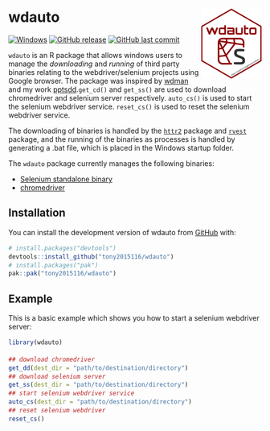 # wdauto <a href='https://tony2015116.github.io/wdauto/'><img src='man/figures/logo.svg'  width="120" align="right" />
<!--apple-touch-icon-120x120.png-->
<!-- <picture><source srcset="reference/figures/apple-touch-icon-120x120.png" media="(prefers-color-scheme: dark)"></picture> -->
<!-- badges: start -->
[![Windows](https://badgen.net/badge/icon/windows?icon=windows&label)](https://microsoft.com/windows/)
[![GitHub release](https://img.shields.io/github/release/Naereen/StrapDown.js.svg)](https://github.com/tony2015116/wdauto/releases)
[![GitHub last commit](https://img.shields.io/github/last-commit/tony2015116/wdauto)](#)
<!-- badges: end -->

`wdauto` is an R package that allows windows users to manage the *downloading* and *running* of third party binaries relating to the webdriver/selenium projects using Google browser. The package was inspired by [wdman](https://docs.ropensci.org/wdman/) and my work [pptsdd](https://tony2015116.github.io/pptsdd/).`get_cd()` and `get_ss()` are used to download chromedriver and selenium server respectively. `auto_cs()` is used to start the selenium webdriver service. `reset_cs()` is used to reset the selenium webdriver service.

The downloading of binaries is handled by the [`httr2`](https://httr2.r-lib.org/) package and [`rvest`](https://rvest.tidyverse.org/) package, and the running of the binaries as processes is handled by generating a .bat file, which is placed in the Windows startup folder.

The `wdauto` package currently manages the following binaries:

* [Selenium standalone binary](http://selenium-release.storage.googleapis.com/index.html)
* [chromedriver](https://chromedriver.chromium.org/)

## Installation

You can install the development version of wdauto from [GitHub](https://tony2015116.github.io/wdauto/) with:

``` r
# install.packages("devtools")
devtools::install_github("tony2015116/wdauto")
# install.packages("pak")
pak::pak("tony2015116/wdauto")
```

## Example

This is a basic example which shows you how to start a selenium webdriver server:

``` r
library(wdauto)

## download chromedriver
get_dd(dest_dir = "path/to/destination/directory")
## download selenium server
get_ss(dest_dir = "path/to/destination/directory")
## start selenium webdriver service
auto_cs(dest_dir = "path/to/destination/directory")
## reset selenium webdriver
reset_cs()
```


